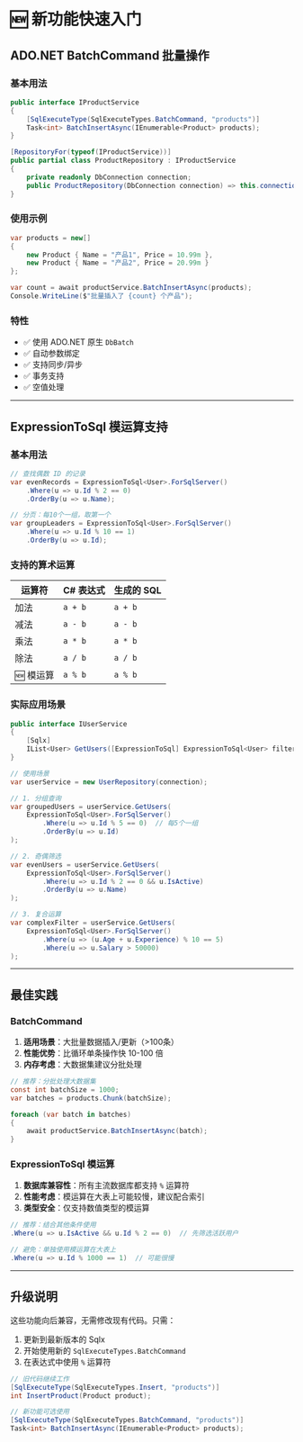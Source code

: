 # 🆕 新功能快速入门

## ADO.NET BatchCommand 批量操作

### 基本用法

```csharp
public interface IProductService
{
    [SqlExecuteType(SqlExecuteTypes.BatchCommand, "products")]
    Task<int> BatchInsertAsync(IEnumerable<Product> products);
}

[RepositoryFor(typeof(IProductService))]
public partial class ProductRepository : IProductService
{
    private readonly DbConnection connection;
    public ProductRepository(DbConnection connection) => this.connection = connection;
}
```

### 使用示例

```csharp
var products = new[]
{
    new Product { Name = "产品1", Price = 10.99m },
    new Product { Name = "产品2", Price = 20.99m }
};

var count = await productService.BatchInsertAsync(products);
Console.WriteLine($"批量插入了 {count} 个产品");
```

### 特性

- ✅ 使用 ADO.NET 原生 `DbBatch`
- ✅ 自动参数绑定
- ✅ 支持同步/异步
- ✅ 事务支持
- ✅ 空值处理

---

## ExpressionToSql 模运算支持

### 基本用法

```csharp
// 查找偶数 ID 的记录
var evenRecords = ExpressionToSql<User>.ForSqlServer()
    .Where(u => u.Id % 2 == 0)
    .OrderBy(u => u.Name);

// 分页：每10个一组，取第一个
var groupLeaders = ExpressionToSql<User>.ForSqlServer()
    .Where(u => u.Id % 10 == 1)
    .OrderBy(u => u.Id);
```

### 支持的算术运算

| 运算符 | C# 表达式 | 生成的 SQL |
|--------|-----------|------------|
| 加法 | `a + b` | `a + b` |
| 减法 | `a - b` | `a - b` |
| 乘法 | `a * b` | `a * b` |
| 除法 | `a / b` | `a / b` |
| 🆕 模运算 | `a % b` | `a % b` |

### 实际应用场景

```csharp
public interface IUserService
{
    [Sqlx]
    IList<User> GetUsers([ExpressionToSql] ExpressionToSql<User> filter);
}

// 使用场景
var userService = new UserRepository(connection);

// 1. 分组查询
var groupedUsers = userService.GetUsers(
    ExpressionToSql<User>.ForSqlServer()
        .Where(u => u.Id % 5 == 0)  // 每5个一组
        .OrderBy(u => u.Id)
);

// 2. 奇偶筛选
var evenUsers = userService.GetUsers(
    ExpressionToSql<User>.ForSqlServer()
        .Where(u => u.Id % 2 == 0 && u.IsActive)
        .OrderBy(u => u.Name)
);

// 3. 复合运算
var complexFilter = userService.GetUsers(
    ExpressionToSql<User>.ForSqlServer()
        .Where(u => (u.Age + u.Experience) % 10 == 5)
        .Where(u => u.Salary > 50000)
);
```

---

## 最佳实践

### BatchCommand

1. **适用场景**：大批量数据插入/更新（>100条）
2. **性能优势**：比循环单条操作快 10-100 倍
3. **内存考虑**：大数据集建议分批处理

```csharp
// 推荐：分批处理大数据集
const int batchSize = 1000;
var batches = products.Chunk(batchSize);

foreach (var batch in batches)
{
    await productService.BatchInsertAsync(batch);
}
```

### ExpressionToSql 模运算

1. **数据库兼容性**：所有主流数据库都支持 `%` 运算符
2. **性能考虑**：模运算在大表上可能较慢，建议配合索引
3. **类型安全**：仅支持数值类型的模运算

```csharp
// 推荐：结合其他条件使用
.Where(u => u.IsActive && u.Id % 2 == 0)  // 先筛选活跃用户

// 避免：单独使用模运算在大表上
.Where(u => u.Id % 1000 == 1)  // 可能很慢
```

---

## 升级说明

这些功能向后兼容，无需修改现有代码。只需：

1. 更新到最新版本的 Sqlx
2. 开始使用新的 `SqlExecuteTypes.BatchCommand`
3. 在表达式中使用 `%` 运算符

```csharp
// 旧代码继续工作
[SqlExecuteType(SqlExecuteTypes.Insert, "products")]
int InsertProduct(Product product);

// 新功能可选使用
[SqlExecuteType(SqlExecuteTypes.BatchCommand, "products")]
Task<int> BatchInsertAsync(IEnumerable<Product> products);
```
